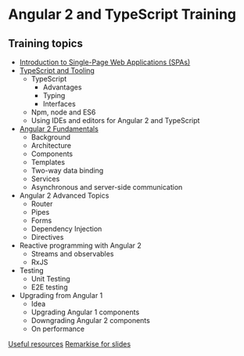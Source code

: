 # Angular 2 and TypeScript Training

## Training topics

- [Introduction to Single-Page Web Applications (SPAs)](spa-intro/README.md)
- [TypeScript and Tooling](typescript-and-tooling/README.md)
  - TypeScript
    - Advantages
    - Typing
    - Interfaces
  - Npm, node and ES6
  - Using IDEs and editors for Angular 2 and TypeScript
- [Angular 2 Fundamentals](angular2-fundamentals/README.md)
  - Background
  - Architecture
  - Components
  - Templates
  - Two-way data binding
  - Services
  - Asynchronous and server-side communication
- Angular 2 Advanced Topics
  - Router
  - Pipes
  - Forms
  - Dependency Injection
  - Directives
- Reactive programming with Angular 2
  - Streams and observables
  - RxJS
- Testing
  - Unit Testing
  - E2E testing
- Upgrading from Angular 1
  - Idea
  - Upgrading Angular 1 components
  - Downgrading Angular 2 components
  - On performance

[Useful resources](useful-resources/README.md)
[Remarkise for slides](https://gnab.github.io/remark/remarkise)
